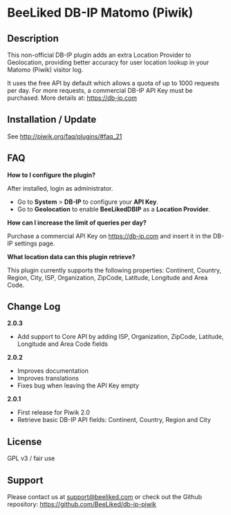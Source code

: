 # BeeLiked DB-IP Matomo (Piwik)

## Description

This non-official DB-IP plugin adds an extra Location Provider to Geolocation, providing better accuracy for user location lookup in your Matomo (Piwik) visitor log.

It uses the free API by default which allows a quota of up to 1000 requests per day. For more requests, a commercial DB-IP API Key must be purchased. More details at: https://db-ip.com



## Installation / Update

See http://piwik.org/faq/plugins/#faq_21

## FAQ

__How to I configure the plugin?__

After installed, login as administrator.

- Go to __System__ > __DB-IP__ to configure your __API Key__.
- Go to __Geolocation__ to enable __BeeLikedDBIP__ as a __Location Provider__.


__How can I increase the limit of queries per day?__

Purchase a commercial API Key on https://db-ip.com and insert it in the DB-IP settings page.


__What location data can this plugin retrieve?__

This plugin currently supports the following properties: Continent, Country, Region, City, ISP, Organization, ZipCode, Latitude, Longitude and Area Code.



## Change Log

__2.0.3__
* Add support to Core API by adding ISP, Organization, ZipCode, Latitude, Longitude and Area Code fields

__2.0.2__
* Improves documentation
* Improves translations
* Fixes bug when leaving the API Key empty

__2.0.1__
* First release for Piwik 2.0
* Retrieve basic DB-IP API fields: Continent, Country, Region and City
 ​
## License

GPL v3 / fair use



## Support

Please contact us at support@beeliked.com or check out the Github repository: https://github.com/BeeLiked/db-ip-piwik

